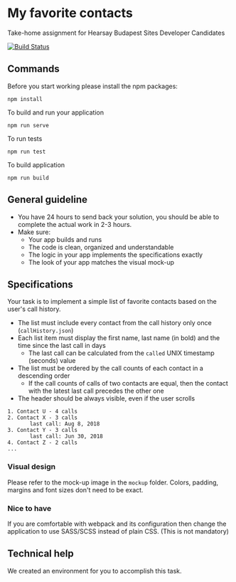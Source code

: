 # My favorite contacts
Take-home assignment for Hearsay Budapest Sites Developer Candidates

[![Build Status](https://travis-ci.org/bereczkybalazs/hearsay.svg?branch=master)](https://travis-ci.org/bereczkybalazs/hearsay)

## Commands
Before you start working please install the npm packages:
```
npm install
```
To build and run your application
```
npm run serve
```
To run tests
```
npm run test
```    
To build application
```
npm run build
```    

## General guideline
- You have 24 hours to send back your solution, you should be able to complete the actual work in 2-3 hours.
- Make sure:
    - Your app builds and runs
    - The code is clean, organized and understandable
    - The logic in your app implements the specifications exactly
    - The look of your app matches the visual mock-up


## Specifications
Your task is to implement a simple list of favorite contacts based on the user's call history.
- The list must include every contact from the call history only once (```callHistory.json```)
- Each list item must display the first name, last name (in bold) and the time since the last call in days
    - The last call can be calculated from the ```called``` UNIX timestamp (seconds) value
- The list must be ordered by the call counts of each contact in a descending order
    - If the call counts of calls of two contacts are equal, then the contact with the latest last call precedes the other one
- The header should be always visible, even if the user scrolls

```
1. Contact U - 4 calls
2. Contact X - 3 calls
       last call: Aug 8, 2018
3. Contact Y - 3 calls
       last call: Jun 30, 2018
4. Contact Z - 2 calls
...
```

### Visual design
Please refer to the mock-up image in the ```mockup``` folder. Colors, padding, margins and font sizes don't need to be exact.

### Nice to have
If you are comfortable with webpack and its configuration then change the application to use SASS/SCSS instead of plain CSS. (This is not mandatory)

## Technical help
We created an environment for you to accomplish this task. 
